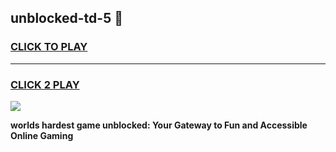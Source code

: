 
## unblocked-td-5 👋
<h3>
<a href="https://premium.freeplayer.one?title=unblocked-td-5&ref=14F">CLICK TO PLAY</a></h3>
<hr>

<h3>
<a href="https://premium.freeplayer.one?title=unblocked-td-5&ref=14F">CLICK 2 PLAY</a>
  
</h3>

<a href="https://premium.freeplayer.one?title=unblocked-td-5&ref=12F/"><img src="https://clearcache.store/games.png"></a>


**worlds hardest game unblocked: Your Gateway to Fun and Accessible Online Gaming**
